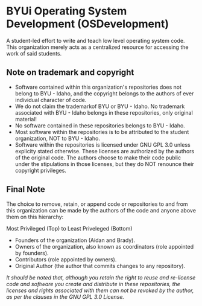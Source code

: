 # BYUi Operating System Development (OSDevelopment)

A student-led effort to write and teach low level operating system code. This organization merely acts as a centralized resource for accessing the work of said students.

## Note on trademark and copyright

 - Software contained within this organization's repositories does not belong to BYU - Idaho, and the copyright belongs to the authors of ever individual character of code.
 - We do not claim the trademarkof BYU or BYU - Idaho. No trademark associated with BYU - Idaho belongs in these repositories, only original material!
 - No software contained in these repositories belongs to BYU - Idaho. 
 - Most software within the repositories is to be attributed to the student organization, NOT to BYU - Idaho.
 - Software within the repositories is licensed under GNU GPL 3.0 unless explicity stated otherwise. These licenses are authorized by the authors of the original code. The authors choose to make their code public under the stipulations in those licenses, but they do NOT renounce their copyright privileges.

## Final Note

The choice to remove, retain, or append code or repositories to and from this organization can be made by the authors of the code and anyone above them on this hierarchy:

Most Privileged (Top) to Least Priveleged (Bottom)
 - Founders of the organization (Aidan and Brady).
 - Owners of the organization, also known as coordinators (role appointed by founders).
 - Contributors (role appointed by owners).
 - Original Author (the author that commits changes to any repository).

_It should be noted that, although you retain the right to reuse and re-license code and software you create and distribute in these repositories, the licenses and rights associated with them can not be revoked by the author, as per the clauses in the GNU GPL 3.0 License._

